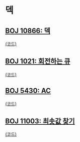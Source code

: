 # 덱

## [BOJ 10866: 덱](https://www.acmicpc.net/problem/10866)
[(코드)](https://github.com/DJ-archive/Algorithm-DataStructure/blob/main/0minyoung0/algorithm/07_덱/Boj10866.java)

## [BOJ 1021: 회전하는 큐](https://www.acmicpc.net/problem/1021)
[(코드)](https://github.com/DJ-archive/Algorithm-DataStructure/blob/main/0minyoung0/algorithm/07_덱/Boj1021.java)

## [BOJ 5430: AC](https://www.acmicpc.net/problem/5430)
[(코드)](https://github.com/DJ-archive/Algorithm-DataStructure/blob/main/0minyoung0/algorithm/07_덱/Boj5430.java)

## [BOJ 11003: 최솟값 찾기](https://www.acmicpc.net/problem/11003)
[(코드)](https://github.com/DJ-archive/Algorithm-DataStructure/blob/main/0minyoung0/algorithm/07_덱/Boj11003.java)

